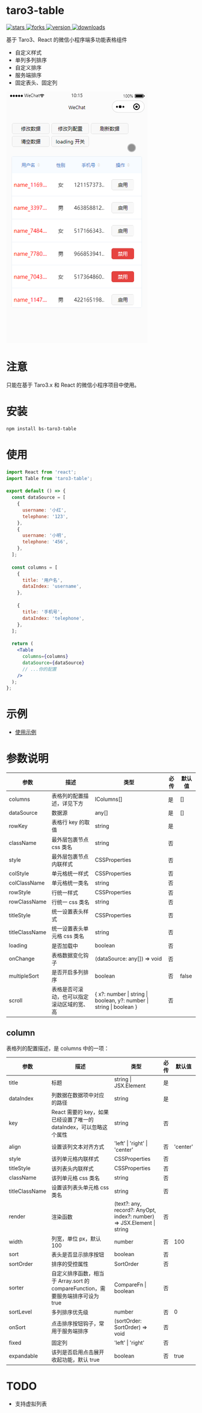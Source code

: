 # taro3-table

<p>
  <a href="https://github.com/qxtang/taro3-table/stargazers" target="_black">
    <img src="https://img.shields.io/github/stars/qxtang/taro3-table?color=%23ffca28&logo=github&style=flat-square" alt="stars" />
  </a>
  <a href="https://github.com/qxtang/taro3-table/network/members" target="_black">
    <img src="https://img.shields.io/github/forks/qxtang/taro3-table?color=%23ffca28&logo=github&style=flat-square" alt="forks" />
  </a>
  <a href="https://www.npmjs.com/package/taro3-table" target="_black">
    <img src="https://img.shields.io/npm/v/taro3-table?color=%23ffca28&logo=npm&style=flat-square" alt="version" />
  </a>
  <a href="https://www.npmjs.com/package/taro3-table" target="_black">
    <img src="https://img.shields.io/npm/dm/taro3-table?color=%23ffca28&logo=npm&style=flat-square" alt="downloads" />
  </a>
</p>

基于 Taro3、React 的微信小程序端多功能表格组件

- 自定义样式
- 单列多列排序
- 自定义排序
- 服务端排序
- 固定表头、固定列

![](https://raw.githubusercontent.com/qxtang/taro3-table/master/preview.gif)

# 注意

只能在基于 Taro3.x 和 React 的微信小程序项目中使用。

# 安装

```sh
npm install bs-taro3-table
```

# 使用

```jsx
import React from 'react';
import Table from 'taro3-table';

export default () => {
  const dataSource = [
    {
      username: '小红',
      telephone: '123',
    },
    {
      username: '小明',
      telephone: '456',
    },
  ];

  const columns = [
    {
      title: '用户名',
      dataIndex: 'username',
    },

    {
      title: '手机号',
      dataIndex: 'telephone',
    },
  ];

  return (
    <Table
      columns={columns}
      dataSource={dataSource}
      // ...你的配置
    />
  );
};
```

# 示例

- [使用示例](https://github.com/qxtang/taro3-table/blob/master/src/pages/example/index.tsx)

# 参数说明

| 参数           | 描述                                       | 类型                                                                                 | 必传 | 默认值 |
| -------------- | ------------------------------------------ | ------------------------------------------------------------------------------------ | ---- | ------ |
| columns        | 表格列的配置描述，详见下方                 | IColumns[]                                                                           | 是   | []     |
| dataSource     | 数据源                                     | any[]                                                                                | 是   | []     |
| rowKey         | 表格行 key 的取值                          | string                                                                               | 是   |        |
| className      | 最外层包裹节点 css 类名                    | string                                                                               | 否   |        |
| style          | 最外层包裹节点内联样式                     | CSSProperties                                                                        | 否   |        |
| colStyle       | 单元格统一样式                             | CSSProperties                                                                        | 否   |        |
| colClassName   | 单元格统一类名                             | string                                                                               | 否   |        |
| rowStyle       | 行统一样式                                 | CSSProperties                                                                        | 否   |        |
| rowClassName   | 行统一 css 类名                            | string                                                                               | 否   |        |
| titleStyle     | 统一设置表头样式                           | CSSProperties                                                                        | 否   |        |
| titleClassName | 统一设置表头单元格 css 类名                | string                                                                               | 否   |        |
| loading        | 是否加载中                                 | boolean                                                                              | 否   |        |
| onChange       | 表格数据变化钩子                           | (dataSource: any[]) => void                                                          | 否   |        |
| multipleSort   | 是否开启多列排序                           | boolean                                                                              | 否   | false  |
| scroll         | 表格是否可滚动，也可以指定滚动区域的宽、高 | { x?: number &#124; string &#124; boolean, y?: number &#124; string &#124; boolean } | 否   |        |

## column

表格列的配置描述，是 columns 中的一项：

| 参数           | 描述                                                                            | 类型                                                                       | 必传 | 默认值   |
| -------------- | ------------------------------------------------------------------------------- | -------------------------------------------------------------------------- | ---- | -------- |
| title          | 标题                                                                            | string &#124; JSX.Element                                                  | 是   |          |
| dataIndex      | 列数据在数据项中对应的路径                                                      | string                                                                     | 是   |          |
| key            | React 需要的 key，如果已经设置了唯一的 dataIndex，可以忽略这个属性              | string                                                                     | 否   |          |
| align          | 设置该列文本对齐方式                                                            | 'left' &#124; 'right' &#124; 'center'                                      | 否   | 'center' |
| style          | 该列单元格内联样式                                                              | CSSProperties                                                              | 否   |          |
| titleStyle     | 该列表头内联样式                                                                | CSSProperties                                                              | 否   |          |
| className      | 该列单元格 css 类名                                                             | string                                                                     | 否   |          |
| titleClassName | 设置该列表头单元格 css 类名                                                     | string                                                                     | 否   |          |
| render         | 渲染函数                                                                        | (text?: any, record?: AnyOpt, index?: number) => JSX.Element &#124; string | 否   |          |
| width          | 列宽，单位 px，默认 100                                                         | number                                                                     | 否   | 100      |
| sort           | 表头是否显示排序按钮                                                            | boolean                                                                    | 否   |          |
| sortOrder      | 排序的受控属性                                                                  | SortOrder                                                                  | 否   |          |
| sorter         | 自定义排序函数，相当于 Array.sort 的 compareFunction，需要服务端排序可设为 true | CompareFn &#124; boolean                                                   | 否   |          |
| sortLevel      | 多列排序优先级                                                                  | number                                                                     | 否   | 0        |
| onSort         | 点击排序按钮钩子，常用于服务端排序                                              | (sortOrder: SortOrder) => void                                             | 否   |          |
| fixed          | 固定列                                                                          | 'left' &#124; 'right'                                                      | 否   |          |
| expandable     | 该列是否启用点击展开收起功能，默认 true                                         | boolean                                                                    | 否   | true     |

# TODO

- 支持虚拟列表
